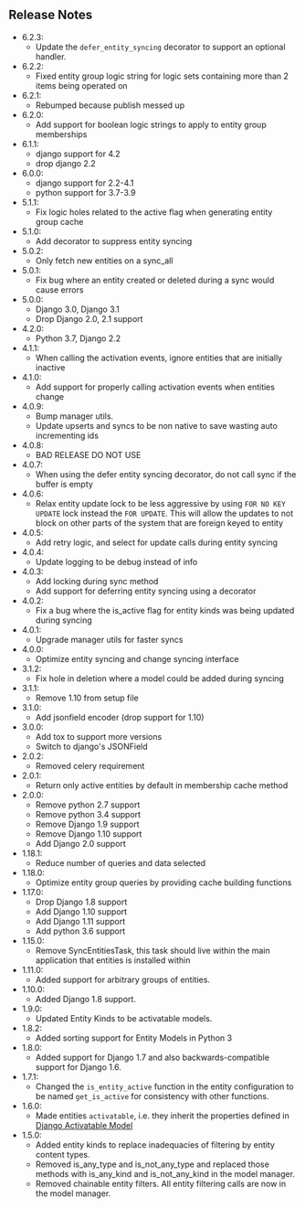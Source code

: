 ## Release Notes

- 6.2.3:
    - Update the `defer_entity_syncing` decorator to support an optional handler. 
- 6.2.2:
    - Fixed entity group logic string for logic sets containing more than 2 items being operated on
- 6.2.1:
    - Rebumped because publish messed up
- 6.2.0:
    - Add support for boolean logic strings to apply to entity group memberships
- 6.1.1:
    - django support for 4.2
    - drop django 2.2
- 6.0.0:
    - django support for 2.2-4.1
    - python support for 3.7-3.9
- 5.1.1:
    - Fix logic holes related to the active flag when generating entity group cache
- 5.1.0:
    - Add decorator to suppress entity syncing
- 5.0.2:
    - Only fetch new entities on a sync_all
- 5.0.1:
    - Fix bug where an entity created or deleted during a sync would cause errors
- 5.0.0:
    - Django 3.0, Django 3.1
    - Drop Django 2.0, 2.1 support
- 4.2.0:
    - Python 3.7, Django 2.2
- 4.1.1:
    - When calling the activation events, ignore entities that are initially inactive
- 4.1.0:
    - Add support for properly calling activation events when entities change
- 4.0.9:
    - Bump manager utils.
    - Update upserts and syncs to be non native to save wasting auto incrementing ids
- 4.0.8:
    - BAD RELEASE DO NOT USE
- 4.0.7:
    - When using the defer entity syncing decorator, do not call sync if the buffer is empty
- 4.0.6:
    - Relax entity update lock to be less aggressive by using `FOR NO KEY UPDATE` lock instead the `FOR UPDATE`. This will allow the updates to not block on other parts of the system that are foreign keyed to entity
- 4.0.5:
    - Add retry logic, and select for update calls during entity syncing
- 4.0.4:
    - Update logging to be debug instead of info
- 4.0.3:
    - Add locking during sync method
    - Add support for deferring entity syncing using a decorator
- 4.0.2:
    - Fix a bug where the is_active flag for entity kinds was being updated during syncing
- 4.0.1:
    - Upgrade manager utils for faster syncs
- 4.0.0:
    - Optimize entity syncing and change syncing interface
- 3.1.2:
    - Fix hole in deletion where a model could be added during syncing
- 3.1.1:
    - Remove 1.10 from setup file
- 3.1.0:
    - Add jsonfield encoder (drop support for 1.10)
- 3.0.0:
    - Add tox to support more versions
    - Switch to django's JSONField
- 2.0.2:
    - Removed celery requirement
- 2.0.1:
    - Return only active entities by default in membership cache method
- 2.0.0:
    - Remove python 2.7 support
    - Remove python 3.4 support
    - Remove Django 1.9 support
    - Remove Django 1.10 support
    - Add Django 2.0 support
- 1.18.1:
    - Reduce number of queries and data selected
- 1.18.0:
    - Optimize entity group queries by providing cache building functions
- 1.17.0:
    - Drop Django 1.8 support
    - Add Django 1.10 support
    - Add Django 1.11 support
    - Add python 3.6 support
- 1.15.0:
    - Remove SyncEntitiesTask, this task should live within the main application that entities is installed within
- 1.11.0:
    - Added support for arbitrary groups of entities.
- 1.10.0:
    - Added Django 1.8 support.
- 1.9.0:
    - Updated Entity Kinds to be activatable models.
- 1.8.2:
    - Added sorting support for Entity Models in Python 3
- 1.8.0:
    - Added support for Django 1.7 and also backwards-compatible support for Django 1.6.
- 1.7.1:
    - Changed the ``is_entity_active`` function in the entity configuration to be named ``get_is_active`` for consistency with other functions.
- 1.6.0:
    - Made entities ``activatable``, i.e. they inherit the properties defined in [Django Activatable Model](https://github.com/ambitioninc/django-activatable-model)
- 1.5.0:
    - Added entity kinds to replace inadequacies of filtering by entity content types.
    - Removed is_any_type and is_not_any_type and replaced those methods with is_any_kind and is_not_any_kind in the model manager.
    - Removed chainable entity filters. All entity filtering calls are now in the model manager.
